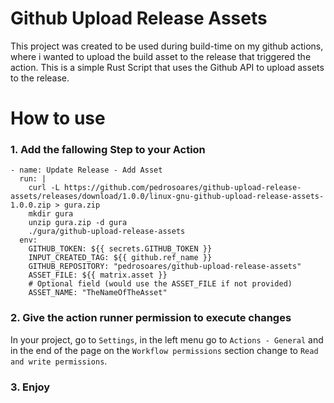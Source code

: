 # Github Upload Release Assets
This project was created to be used during build-time on my github actions, where
i wanted to upload the build asset to the release that triggered the action.
This is a simple Rust Script that uses the Github API to upload assets to the release.

# How to use

### 1. Add the fallowing Step to your Action

```
- name: Update Release - Add Asset
  run: |
    curl -L https://github.com/pedrosoares/github-upload-release-assets/releases/download/1.0.0/linux-gnu-github-upload-release-assets-1.0.0.zip > gura.zip
    mkdir gura
    unzip gura.zip -d gura
    ./gura/github-upload-release-assets
  env:
    GITHUB_TOKEN: ${{ secrets.GITHUB_TOKEN }}
    INPUT_CREATED_TAG: ${{ github.ref_name }}
    GITHUB_REPOSITORY: "pedrosoares/github-upload-release-assets"
    ASSET_FILE: ${{ matrix.asset }}
    # Optional field (would use the ASSET_FILE if not provided)
    ASSET_NAME: "TheNameOfTheAsset"
```

### 2. Give the action runner permission to execute changes

In your project, go to `Settings`, in the left menu go to `Actions - General` and in the end of the page
on the `Workflow permissions` section change to `Read and write permissions`.


### 3. Enjoy

